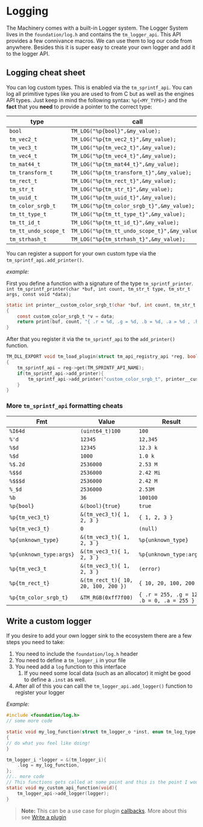 # Logging

The Machinery comes with a built-in Logger system. The Logger System lives in the `foundation/log.h` and contains the `tm_logger_api`. This API provides a few connivance macros. We can use them to log our code from anywhere. Besides this it is super easy to create your own logger and add it to the logger API.



## Logging cheat sheet

You can log custom types. This is enabled via the `tm_sprintf_api`. You can log all primitive types like you are used to from C but as well as the engines API types. Just keep in mind the following syntax: `%p{<MY_TYPE>}` and the **fact** that you **need** to provide a pointer to the correct type:

| type                 | call                                          |
| -------------------- | --------------------------------------------- |
| `bool`               | `TM_LOG("%p{bool}",&my_value);`               |
| `tm_vec2_t`          | `TM_LOG("%p{tm_vec2_t}",&my_value);`          |
| `tm_vec3_t`          | `TM_LOG("%p{tm_vec2_t}",&my_value);`          |
| `tm_vec4_t`          | `TM_LOG("%p{tm_vec4_t}",&my_value);`          |
| `tm_mat44_t`         | `TM_LOG("%p{tm_mat44_t}",&my_value);`         |
| `tm_transform_t`     | `TM_LOG("%p{tm_transform_t}",&my_value);`     |
| `tm_rect_t`          | `TM_LOG("%p{tm_rect_t}",&my_value);`          |
| `tm_str_t`           | `TM_LOG("%p{tm_str_t}",&my_value);`           |
| `tm_uuid_t`          | `TM_LOG("%p{tm_uuid_t}",&my_value);`          |
| `tm_color_srgb_t`    | `TM_LOG("%p{tm_color_srgb_t}",&my_value);`    |
| `tm_tt_type_t`       | `TM_LOG("%p{tm_tt_type_t}",&my_value);`       |
| `tm_tt_id_t`         | `TM_LOG("%p{tm_tt_id_t}",&my_value);`         |
| `tm_tt_undo_scope_t` | `TM_LOG("%p{tm_tt_undo_scope_t}",&my_value);` |
| `tm_strhash_t`       | `TM_LOG("%p{tm_strhash_t}",&my_value);`       |

You can register a support for your own custom type via the `tm_sprintf_api.add_printer()`.

*example:*

First you define a function with a signature of the type `tm_sprintf_printer`. `int tm_sprintf_printer(char *buf, int count, tm_str_t type, tm_str_t args, const void *data);`

```c
static int printer__custom_color_srgb_t(char *buf, int count, tm_str_t type, tm_str_t args, const void *data)
{
    const custom_color_srgb_t *v = data;
    return print(buf, count, "{ .r = %d, .g = %d, .b = %d, .a = %d , .hash = %llu }", v->r, v->g, v->b, v->a, v->hash);
}
```

After that you register it via the `tm_sprintf_api` to the `add_printer()` function.

```c
TM_DLL_EXPORT void tm_load_plugin(struct tm_api_registry_api *reg, bool load)
{
    tm_sprintf_api = reg->get(TM_SPRINTF_API_NAME);
    if(tm_sprintf_api->add_printer){
        tm_sprintf_api->add_printer("custom_color_srgb_t", printer__custom_color_srgb_t);
    }
}
```



### More `tm_sprintf_api` formatting cheats

| Fmt                      | Value                                | Result                                      |
| -----------------------  | -----------------------------------  | ------------------------------------------  |
| `%I64d`                  | `(uint64_t)100`                      | `100`                                       |
| `%'d`                    | `12345`                              | `12,345`                                    |
| `%$d`                    | `12345`                              | `12.3 k`                                    |
| `%$d`                    | `1000`                               | `1.0 k`                                     |
| `%$.2d`                  | `2536000`                            | `2.53 M`                                    |
| `%$$d`                   | `2536000`                            | `2.42 Mi`                                   |
| `%$$$d`                  | `2536000`                            | `2.42 M`                                    |
| `%_$d`                   | `2536000`                            | `2.53M`                                     |
| `%b`                     | `36`                                 | `100100`                                    |
| `%p{bool}`               | `&(bool){true}`                      | `true`                                      |
| `%p{tm_vec3_t}`          | `&(tm_vec3_t){ 1, 2, 3 }`            | `{ 1, 2, 3 }`                               |
| `%p{tm_vec3_t}`          | `0`                                  | `(null)`                                    |
| `%p{unknown_type}`       | `&(tm_vec3_t){ 1, 2, 3 }`            | `%p{unknown_type}`                          |
| `%p{unknown_type:args}`  | `&(tm_vec3_t){ 1, 2, 3 }`            | `%p{unknown_type:args}`                     |
| `%p{tm_vec3_t`           | `&(tm_vec3_t){ 1, 2, 3 }`            | `(error)`                                   |
| `%p{tm_rect_t}`          | `&(tm_rect_t){ 10, 20, 100, 200 })`  | `{ 10, 20, 100, 200 }`                      |
| `%p{tm_color_srgb_t}`    | `&TM_RGB(0xff7f00)`                  | `{ .r = 255, .g = 127, .b = 0, .a = 255 }`  |



## Write a custom logger

If you desire to add your own logger sink to the ecosystem there are a few steps you need to take:

1. You need to include the `foundation/log.h` header
2. You need to define a `tm_logger_i` in your file
3. You need add a `log` function to this interface
   1. If you need some local data (such as an allocator)  it might be good to define a `.inst` as well.
4. After all of this you can call the `tm_logger_api.add_logger()`  function to register your logger

*Example:*

```c
#include <foundation/log.h>
// some more code

static void my_log_function(struct tm_logger_o *inst, enum tm_log_type log_type, const char *msg)
{
// do what you feel like doing!
}

tm_logger_i *logger = &(tm_logger_i){
    .log = my_log_function,
};
//.. more code
// This functions gets called at some point and this is the point I would like to register my logger
static void my_custom_api_function(void){
    tm_logger_api->add_logger(logger);
}
```

> **Note:** This can be a use case for plugin [callbacks](https://ourmachinery.com//apidoc/foundation/plugin_callbacks.h.html#plugin_callbacks.h). More about this see [Write a plugin]({{base_url}}/extending_the_machinery/write-a-plugin.html#plugin-callbacks-init-sutdown-tick)
